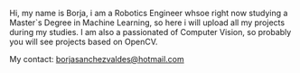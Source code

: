 Hi, my name is Borja, i am a Robotics Engineer whsoe right now studying a Master`s Degree in Machine Learning, so here i will upload all my projects during my studies. I am also 
a passionated of Computer Vision, so probably you will see projects based on OpenCV.

My contact: borjasanchezvaldes@hotmail.com

